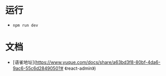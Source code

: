 # 运行

- `npm run dev`

# 文档

- [语雀地址](https://www.yuque.com/docs/share/a63bd3f8-80bf-4da6-9ac6-55c6d2849050?# 《react-admin》)
